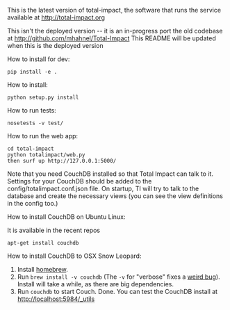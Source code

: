 This is the latest version of total-impact, the software that runs the service available at http://total-impact.org

This isn't the deployed version -- it is an in-progress port the old codebase at http://github.com/mhahnel/Total-Impact
This README will be updated when this is the deployed version

How to install for dev:

    pip install -e .

How to install:

    python setup.py install

How to run tests:

    nosetests -v test/

How to run the web app:

    cd total-impact
    python totalimpact/web.py
    then surf up http://127.0.0.1:5000/

Note that you need CouchDB installed so that Total Impact can talk to it. 
Settings for your CouchDB should be added to the config/totalimpact.conf.json file.
On startup, TI will try to talk to the database and create the necessary views 
(you can see the view definitions in the config too.)

How to install CouchDB on Ubuntu Linux:

It is available in the recent repos

    apt-get install couchdb

How to install CouchDB to OSX Snow Leopard:

1. Install [homebrew](http://mxcl.github.com/homebrew/).
1. Run `brew install -v couchdb` (The `-v` for "verbose" fixes a [weird bug](http://code418.com/blog/2012/02/22/couchdb-osx-lion-verbose/)). Install will take a while, as there are big dependencies.
1. Run `couchdb` to start Couch. Done. You can test the CouchDB install at <http://localhost:5984/_utils>

